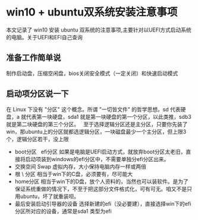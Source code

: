 # win10 + ubuntu双系统安装注意事项


本文记录了 win10 安装 ubuntu 双系统的注意事项,主要针对以UEFI方式启动系统的电脑。关于UEFI和EFI自己查询
<!--more-->

## 准备工作简单说
制作启动盘，压缩空闲盘，bios关闭安全模式（一定关闭）和快速启动模式
## 启动项分区说一下
在 Linux 下没有 "分区" 这个概念。所谓 "一切皆文件" 的哲学思想。sd 代表硬盘，a 就代表第一块硬盘，sda1 就是第一块硬盘的第一个分区，以此类推，sdb3 就是第二块硬盘的第三个分区。
 
至于选择逻辑分区还是主分区，只要你先装了win，那ubuntu上的分区就都选逻辑分区，一块磁盘最少一个主分区，但上限3个，逻辑分区若干，没上限
 
* boot分区   efi分区
如果是电脑是UEFI启动方式，就放弃boot分区太老旧，直接将启动项装到windows的efi分区中，不需要单独分efi分区出来。
* 交换空间 Swap
虚拟内存，大小保持电脑内存一样或两倍
* 根 \ 分区
相当于win下的C盘，必须要有，尽可能大
* home分区
相当于win下的D盘，放个人资料的，当然也可以装软件。是为了保证系统重做的情况下，不至于把这部分文件格式化，可有可无。咱又不是只用ubuntu，坏了就重装呗。
* 最后安装启动引导器的设备
选择新建的efi（没必要建），直接选择win下的efi分区所对应的设备，通常是sda1 类型为efi

